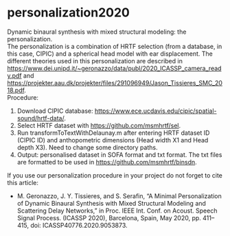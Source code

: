 # personalization2020
Dynamic binaural synthesis with mixed structural modeling: the personalization.  
The personalization is a combination of HRTF selection (from a database, in this case, CIPIC) and a spherical head model with ear displacement. The different theories used in this personalization are described in https://www.dei.unipd.it/~geronazzo/data/publ/2020_ICASSP_camera_ready.pdf and https://projekter.aau.dk/projekter/files/291096949/Jason_Tissieres_SMC_2018.pdf.  
Procedure:
1)	Download CIPIC database: https://www.ece.ucdavis.edu/cipic/spatial-sound/hrtf-data/.
2)	Select HRTF dataset with https://github.com/msmhrtf/sel.
3)	Run transformToTextWithDelaunay.m after entering HRTF dataset ID (CIPIC ID) and anthopometric dimensions (Head width X1 and Head depth X3). Need to change some directory paths.
4)	Output: personalised dataset in SOFA format and txt format. The txt files are formatted to be used in https://github.com/msmhrtf/binsdn.


If you use our personalization procedure in your project do not forget to cite this article: 
* M. Geronazzo, J. Y. Tissieres, and S. Serafin, “A Minimal Personalization of Dynamic Binaural Synthesis with Mixed Structural Modeling and Scattering Delay Networks,” in Proc. IEEE Int. Conf. on Acoust. Speech Signal Process. (ICASSP 2020), Barcelona, Spain, May 2020, pp. 411–415, doi: ICASSP40776.2020.9053873.
